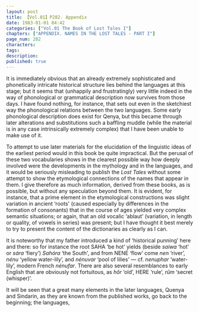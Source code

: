 ```yaml
---
layout: post
title: 【Vol.01】P282. Appendix
date: 1983-01-01 04:42
categories: ["Vol.01 The Book of Lost Tales I"]
chapters: ["APPENDIX. NAMES IN THE LOST TALES - PART I"]
page_num: 282
characters: 
tags: 
description: 
published: true
---
```


It is immediately obvious that an already extremely sophisticated and phonetically intricate historical structure lies behind the languages at this stage; but it seems that (unhappily and frustratingly) very little indeed in the way of phonological or grammatical description now survives from those days. I have found nothing, for instance, that sets out even in the sketchiest way the phonological relations between the two languages. Some early phonological description does exist for Qenya, but this became through later alterations and substitutions such a baffling muddle (while the material is in any case intrinsically extremely complex) that I have been unable to make use of it.

To attempt to use later materials for the elucidation of the linguistic ideas of the earliest period would in this book be quite impractical. But the perusal of these two vocabularies shows in the clearest possible way how deeply involved were the developments in the mythology and in the languages, and it would be seriously misleading to publish the <I>Lost Tales</I> without some attempt to show the etymological connections of the names that appear in them. I give therefore as much information, derived from these books, as is possible, but without any speculation beyond them. It is evident, for instance, that a prime element in the etymological constructions was slight variation in ancient ‘roots' (caused especially by differences in the formation of consonants) that in the course of ages yielded very complex semantic situations; or again, that an old vocalic ‘ablaut’ (variation, in length or quality, of vowels in series) was present; but I have thought it best merely to try to present the content of the dictionaries as clearly as I can.

It is noteworthy that my father introduced a kind of ‘historical punning’ here and there: so for instance the root SAHA ‘be hot’ yields (beside <I>saiwa</I> ‘hot’ or <I>sára</I> ‘fiery’) <I>Sahóra</I> ‘the South', and from NENE ‘flow’ come <I>nen</I> ‘river’, <I>nénu</I> ‘yellow water-lily’, and <I>nénuvar</I> ‘pool of lilies' — cf. <I>nenuphar</I> ‘water-lily’, modern French <I>nénufar</I>. There are also several resemblances to early English that are obviously not fortuitous, as <I>hôr</I> ‘old’, HERE ‘rule’, <I>rûm</I> ‘secret (whisper)’.

It will be seen that a great many elements in the later languages, Quenya and Sindarin, as they are known from the published works, go back to the beginning; the languages,

